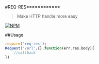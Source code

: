 #REQ-RES============
> Make HTTP handle more easy

[![NPM](https://nodei.co/npm/req-res.png?downloads=true&downloadRank=true&stars=true)](https://nodei.co/npm/req-res/)


##Usage

```javascript  
require('req-res');
Request('/url',{},function(err,res,body){
	//callback	
})
```


